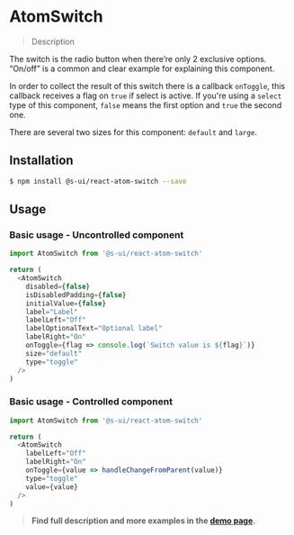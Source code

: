 # AtomSwitch

> Description

The switch is the radio button when there’re only 2 exclusive options. “On/off” is a common and clear example for explaining this component.

In order to collect the result of this switch there is a callback `onToggle`, this callback receives a flag on `true` if select is active. If you're using a `select` type of this component, `false` means the first option and `true` the second one.

There are several two sizes for this component: `default` and `large`.

## Installation

```sh
$ npm install @s-ui/react-atom-switch --save
```

## Usage

### Basic usage - Uncontrolled component

```js
import AtomSwitch from '@s-ui/react-atom-switch'

return (
  <AtomSwitch
    disabled={false}
    isDisabledPadding={false}
    initialValue={false}
    label="Label"
    labelLeft="Off"
    labelOptionalText="Optional label"
    labelRight="On"
    onToggle={flag => console.log(`Switch value is ${flag}`)}
    size="default"
    type="toggle"
  />
)
```

### Basic usage - Controlled component

```js
import AtomSwitch from '@s-ui/react-atom-switch'

return (
  <AtomSwitch
    labelLeft="Off"
    labelRight="On"
    onToggle={value => handleChangeFromParent(value)}
    type="toggle"
    value={value}
  />
)
```

> **Find full description and more examples in the [demo page](https://sui-components.now.sh/workbench/atom/switch/demo).**
